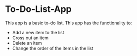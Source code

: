 # To-Do-List-App

This app is a basic to-do list. This app has the functionality to:
 * Add a new item to the list
 * Cross out an item
 * Delete an item
 * Change the order of the items in the list
